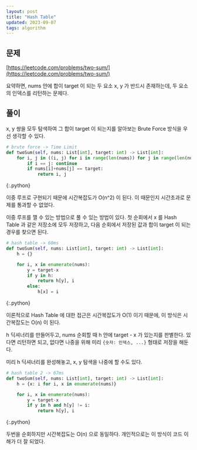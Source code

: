 ```yaml
---
layout: post
title: "Hash Table"
updated: 2023-09-07
tags: algorithm
---
```


## 문제

[https://leetcode.com/problems/two-sum/](https://leetcode.com/problems/two-sum/)

요약하면, nums 안에 합이 target 이 되는 두 요소 x, y 가 반드시 존재하는데, 두 요소의 인덱스를 리턴하는 문제다.

## 풀이

x, y 쌍을 모두 탐색하여 그 합이 target 이 되는지를 알아보는 Brute Force 방식을 우선 생각할 수 있다.

```py
# brute force -> Time Limit
def twoSum(self, nums: List[int], target: int) -> List[int]:
    for i, j in ((i, j) for i in range(len(nums)) for j in range(len(nums))):
        if i == j: continue
        if nums[i]+nums[j] == target:
            return i, j
```
{:.python}

이중 루프로 구현되기 때문에 시간복잡도가 O(n^2) 이 된다. 이 때문인지 시간초과로 문제를 통과할 수 없었다.

이중 루프를 깰 수 있는 방법으로 풀 수 있는 방법이 있다. 첫 순회에서 x 를 Hash Table 과 같은 저장소에 모두 저장하고, 다음 순회에서 저장된 값과 합이 target 이 되는 경우를 찾으면 된다.

```py
# hash table -> 60ms
def twoSum(self, nums: List[int], target: int) -> List[int]:
    h = {}

    for i, x in enumerate(nums):
        y = target-x
        if y in h:
            return h[y], i
        else:
            h[x] = i
```
{:.python}

이론적으로 Hash Table 에 대한 접근은 시간복잡도가 O(1) 이기 때문에, 이 방식은 시간복잡도는 O(n) 이 된다.

h 딕셔너리를 만들어두고, nums 순회할 때 h 안에 target - x 가 있는지를 판별한다. 있다면 리턴하면 되고, 없다면 나중을 위해 미리 `{숫자: 인덱스, ...}` 형태로 저장을 해둔다.

미리 h 딕셔너리를 완성해놓고, x, y 탐색을 나중에 할 수도 있다.

```py
# hash table 2 -> 67ms
def twoSum(self, nums: List[int], target: int) -> List[int]:
    h = {x: i for i, x in enumerate(nums)}

    for i, x in enumerate(nums):
        y = target-x
        if y in h and h[y] != i:
            return h[y], i
```
{:.python}

두번을 순회하지만 시간복잡도는 O(n) 으로 동일하다. 개인적으로는 이 방식이 코드 이해가 더 잘 되었다.
